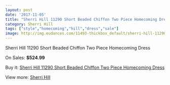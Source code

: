 ```yaml
---
layout: post
date: '2017-11-05'
title: "Sherri Hill 11290 Short Beaded Chiffon Two Piece Homecoming Dress"
category: Sherri Hill
tags: ["style","homecoming","hill","dress","sale"]
image: http://img.eudances.com/11493-thickbox_default/sherri-hill-11290-short-beaded-chiffon-two-piece-homecoming-dress.jpg
---
```

Sherri Hill 11290 Short Beaded Chiffon Two Piece Homecoming Dress

On Sales: **$524.99**
<a href="https://www.eudances.com/en/sherri-hill/3645-sherri-hill-11290-short-beaded-chiffon-two-piece-homecoming-dress.html"><amp-img layout="responsive" width="600" height="600" src="//img.eudances.com/11493-thickbox_default/sherri-hill-11290-short-beaded-chiffon-two-piece-homecoming-dress.jpg" alt="Sherri Hill 11290 Short Beaded Chiffon Two Piece Homecoming Dress 0" /></a>
<a href="https://www.eudances.com/en/sherri-hill/3645-sherri-hill-11290-short-beaded-chiffon-two-piece-homecoming-dress.html"><amp-img layout="responsive" width="600" height="600" src="//img.eudances.com/11498-thickbox_default/sherri-hill-11290-short-beaded-chiffon-two-piece-homecoming-dress.jpg" alt="Sherri Hill 11290 Short Beaded Chiffon Two Piece Homecoming Dress 1" /></a>
<a href="https://www.eudances.com/en/sherri-hill/3645-sherri-hill-11290-short-beaded-chiffon-two-piece-homecoming-dress.html"><amp-img layout="responsive" width="600" height="600" src="//img.eudances.com/11497-thickbox_default/sherri-hill-11290-short-beaded-chiffon-two-piece-homecoming-dress.jpg" alt="Sherri Hill 11290 Short Beaded Chiffon Two Piece Homecoming Dress 2" /></a>
<a href="https://www.eudances.com/en/sherri-hill/3645-sherri-hill-11290-short-beaded-chiffon-two-piece-homecoming-dress.html"><amp-img layout="responsive" width="600" height="600" src="//img.eudances.com/11496-thickbox_default/sherri-hill-11290-short-beaded-chiffon-two-piece-homecoming-dress.jpg" alt="Sherri Hill 11290 Short Beaded Chiffon Two Piece Homecoming Dress 3" /></a>
<a href="https://www.eudances.com/en/sherri-hill/3645-sherri-hill-11290-short-beaded-chiffon-two-piece-homecoming-dress.html"><amp-img layout="responsive" width="600" height="600" src="//img.eudances.com/11495-thickbox_default/sherri-hill-11290-short-beaded-chiffon-two-piece-homecoming-dress.jpg" alt="Sherri Hill 11290 Short Beaded Chiffon Two Piece Homecoming Dress 4" /></a>
<a href="https://www.eudances.com/en/sherri-hill/3645-sherri-hill-11290-short-beaded-chiffon-two-piece-homecoming-dress.html"><amp-img layout="responsive" width="600" height="600" src="//img.eudances.com/11494-thickbox_default/sherri-hill-11290-short-beaded-chiffon-two-piece-homecoming-dress.jpg" alt="Sherri Hill 11290 Short Beaded Chiffon Two Piece Homecoming Dress 5" /></a>

Buy it: [Sherri Hill 11290 Short Beaded Chiffon Two Piece Homecoming Dress](https://www.eudances.com/en/sherri-hill/3645-sherri-hill-11290-short-beaded-chiffon-two-piece-homecoming-dress.html "Sherri Hill 11290 Short Beaded Chiffon Two Piece Homecoming Dress")

View more: [Sherri Hill](https://www.eudances.com/en/80-Sherri-Hill "Sherri Hill")